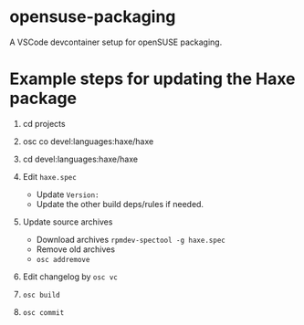 # opensuse-packaging

A VSCode devcontainer setup for openSUSE packaging.

# Example steps for updating the Haxe package

1. cd projects

2. osc co devel:languages:haxe/haxe

3. cd devel\:languages\:haxe/haxe

4. Edit `haxe.spec`
    - Update `Version:`
    - Update the other build deps/rules if needed.

5. Update source archives
    - Download archives `rpmdev-spectool -g haxe.spec`
    - Remove old archives
    - `osc addremove`

6. Edit changelog by `osc vc`

7. `osc build`

8. `osc commit`
